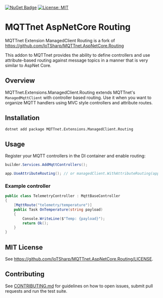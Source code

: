 [![NuGet Badge](https://buildstats.info/nuget/MQTTnet.Extensions.ManagedClient.Routing)](https://www.nuget.org/packages/MQTTnet.Extensions.ManagedClient.Routing/)
[![License: MIT](https://img.shields.io/badge/License-MIT-brightgreen.svg)](https://github.com/lucaschoeneberg/MQTTnet.Extensions.ManagedClient.Routing/LICENSE)

# MQTTnet AspNetCore Routing

MQTTnet Extension ManagedClient Routing is a fork of https://github.com/IoTSharp/MQTTnet.AspNetCore.Routing

This addon to MQTTnet provides the ability to define controllers and use attribute-based routing against message topics in a manner that is very similar to AspNet Core.

## Overview

MQTTnet.Extensions.ManagedClient.Routing extends MQTTnet's `ManagedMqttClient` with controller based routing. Use it when you want to organize MQTT handlers using MVC style controllers and attribute routes.

## Installation

```bash
dotnet add package MQTTnet.Extensions.ManagedClient.Routing
```

## Usage

Register your MQTT controllers in the DI container and enable routing:

```csharp
builder.Services.AddMqttControllers();

app.UseAttributeRouting(); // or managedClient.WithAttributeRouting(app.Services);
```

### Example controller

```csharp
public class TelemetryController : MqttBaseController
{
    [MqttRoute("telemetry/temperature")]
    public Task OnTemperature(string payload)
    {
        Console.WriteLine($"Temp: {payload}");
        return Ok();
    }
}
```

## MIT License

See https://github.com/IoTSharp/MQTTnet.AspNetCore.Routing/LICENSE.

## Contributing

See [CONTRIBUTING.md](CONTRIBUTING.md) for guidelines on how to open issues, submit pull requests and run the test suite.
